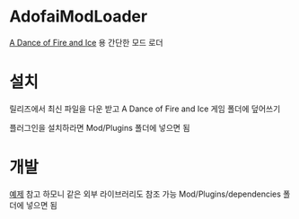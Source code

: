# AdofaiModLoader

[A Dance of Fire and Ice](https://store.steampowered.com/app/977950/A_Dance_of_Fire_and_Ice/) 용 간단한 모드 로더

# 설치

릴리즈에서 최신 파일을 다운 받고 A Dance of Fire and Ice 게임 폴더에 덮어쓰기

플러그인을 설치하라면 Mod/Plugins 폴더에 넣으면 됨

# 개발

[예제](https://github.com/green1052/AdofaiModLoader/tree/main/AdofaiModLoader.Example) 참고
하모니 같은 외부 라이브러리도 참조 가능
Mod/Plugins/dependencies 폴더에 넣으면 됨
